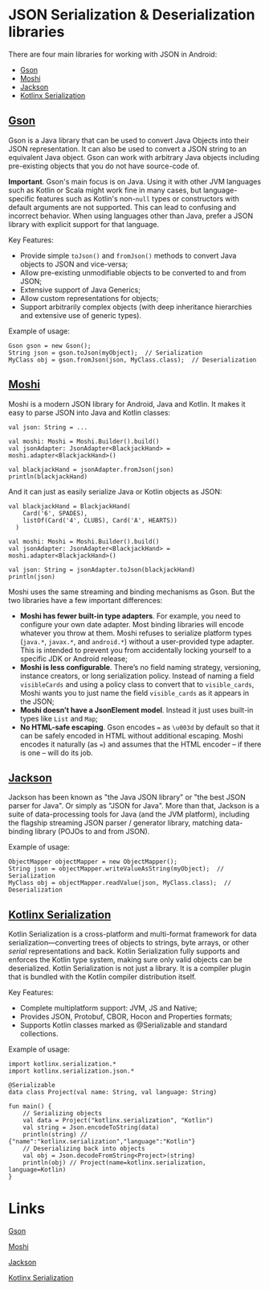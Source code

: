 # JSON Serialization & Deserialization libraries

There are four main libraries for working with JSON in Android:
- [Gson](#Gson)
- [Moshi](#Moshi)
- [Jackson](#Jackson)
- [Kotlinx Serialization](#Kotlinx-Serialization)

## [Gson](https://github.com/google/gson)
Gson is a Java library that can be used to convert Java Objects into their JSON representation. It can also be used to convert a JSON string to an equivalent Java object. Gson can work with arbitrary Java objects including pre-existing objects that you do not have source-code of.

**Important**. Gson's main focus is on Java. Using it with other JVM languages such as Kotlin or Scala might work fine in many cases, but language-specific features such as Kotlin's non-`null` types or constructors with default arguments are not supported. This can lead to confusing and incorrect behavior.
When using languages other than Java, prefer a JSON library with explicit support for that language.

Key Features:
- Provide simple `toJson()` and `fromJson()` methods to convert Java objects to JSON and vice-versa;
- Allow pre-existing unmodifiable objects to be converted to and from JSON;
- Extensive support of Java Generics;
- Allow custom representations for objects;
- Support arbitrarily complex objects (with deep inheritance hierarchies and extensive use of generic types).

Example of usage:
```
Gson gson = new Gson();
String json = gson.toJson(myObject);  // Serialization
MyClass obj = gson.fromJson(json, MyClass.class);  // Deserialization
```

## [Moshi](https://github.com/square/moshi)
Moshi is a modern JSON library for Android, Java and Kotlin. It makes it easy to parse JSON into Java and Kotlin classes:
```
val json: String = ...

val moshi: Moshi = Moshi.Builder().build()
val jsonAdapter: JsonAdapter<BlackjackHand> = moshi.adapter<BlackjackHand>()

val blackjackHand = jsonAdapter.fromJson(json)
println(blackjackHand)
```

And it can just as easily serialize Java or Kotlin objects as JSON:
```
val blackjackHand = BlackjackHand(
    Card('6', SPADES),
    listOf(Card('4', CLUBS), Card('A', HEARTS))
  )

val moshi: Moshi = Moshi.Builder().build()
val jsonAdapter: JsonAdapter<BlackjackHand> = moshi.adapter<BlackjackHand>()

val json: String = jsonAdapter.toJson(blackjackHand)
println(json)
```

Moshi uses the same streaming and binding mechanisms as Gson. But the two libraries have a few important differences:
- **Moshi has fewer built-in type adapters**. For example, you need to configure your own date adapter. Most binding libraries will encode whatever you throw at them. Moshi refuses to serialize platform types (`java.*`, `javax.*`, and `android.*`) without a user-provided type adapter. This is intended to prevent you from accidentally locking yourself to a specific JDK or Android release;
- **Moshi is less configurable**. There’s no field naming strategy, versioning, instance creators, or long serialization policy. Instead of naming a field `visibleCards` and using a policy class to convert that to `visible_cards`, Moshi wants you to just name the field `visible_cards` as it appears in the JSON;
- **Moshi doesn’t have a JsonElement model**. Instead it just uses built-in types like `List` and `Map`;
- **No HTML-safe escaping**. Gson encodes `=` as `\u003d` by default so that it can be safely encoded in HTML without additional escaping. Moshi encodes it naturally (as `=`) and assumes that the HTML encoder – if there is one – will do its job.

## [Jackson](https://github.com/FasterXML/jackson)
Jackson has been known as "the Java JSON library" or "the best JSON parser for Java". Or simply as "JSON for Java". More than that, Jackson is a suite of data-processing tools for Java (and the JVM platform), including the flagship streaming JSON parser / generator library, matching data-binding library (POJOs to and from JSON).

Example of usage:
```
ObjectMapper objectMapper = new ObjectMapper();
String json = objectMapper.writeValueAsString(myObject);  // Serialization
MyClass obj = objectMapper.readValue(json, MyClass.class);  // Deserialization
```

## [Kotlinx Serialization](https://github.com/Kotlin/kotlinx.serialization)
Kotlin Serialization is a cross-platform and multi-format framework for data serialization—converting trees of objects to strings, byte arrays, or other *serial* representations and back. Kotlin Serialization fully supports and enforces the Kotlin type system, making sure only valid objects can be deserialized. Kotlin Serialization is not just a library. It is a compiler plugin that is bundled with the Kotlin compiler distribution itself.

Key Features:
- Complete multiplatform support: JVM, JS and Native;
- Provides JSON, Protobuf, CBOR, Hocon and Properties formats;
- Supports Kotlin classes marked as @Serializable and standard collections.

Example of usage:
```
import kotlinx.serialization.*
import kotlinx.serialization.json.*

@Serializable 
data class Project(val name: String, val language: String)

fun main() {
    // Serializing objects
    val data = Project("kotlinx.serialization", "Kotlin")
    val string = Json.encodeToString(data)  
    println(string) // {"name":"kotlinx.serialization","language":"Kotlin"} 
    // Deserializing back into objects
    val obj = Json.decodeFromString<Project>(string)
    println(obj) // Project(name=kotlinx.serialization, language=Kotlin)
}
```

# Links
[Gson](https://github.com/google/gson)

[Moshi](https://github.com/square/moshi)

[Jackson](https://github.com/FasterXML/jackson)

[Kotlinx Serialization](https://github.com/Kotlin/kotlinx.serialization)
